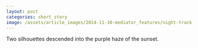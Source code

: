```yaml
---
layout: post
categories: short_story
image: /assets/article_images/2014-11-30-mediator_features/night-track.JPG
---
```


Two silhouettes descended into the purple haze of the sunset.
